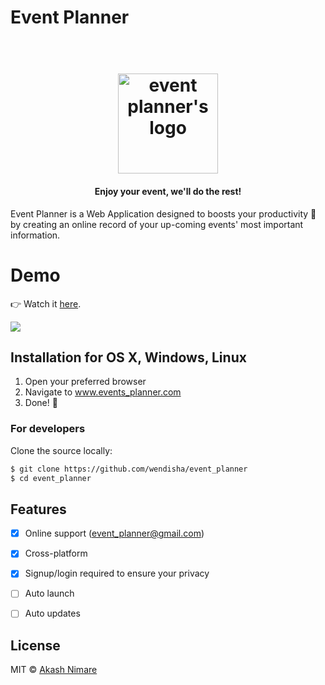 # Event Planner

<h1 align="center">
  <br>
  <img src="images/I5kI2OU.png" alt="event planner's logo" title="Welcome to Event Planner!" width="160">
</h1>

<h4 align="center">Enjoy your event, we'll do the rest!</h4>

Event Planner is a Web Application designed to boosts your productivity :rocket: by creating an online record of your up-coming events' most important information.


# Demo
👉 Watch it <a href="https://www.youtube.com/watch?v=6SG2Mjpv8YE">here</a>.
<br>

<img src="https://j.gifs.com/BBqE8Y.gif">


## Installation for OS X, Windows, Linux

1. Open your preferred browser
2. Navigate to www.events_planner.com
3. Done! :raised_hands:


### For developers
Clone the source locally:

```sh
$ git clone https://github.com/wendisha/event_planner
$ cd event_planner
```


## Features

- [x] Online support (event_planner@gmail.com)
- [x] Cross-platform
- [x] Signup/login required to ensure your privacy
- [ ] Auto launch
- [ ] Auto updates


## License

MIT  © [Akash Nimare](http://akashnimare.in)
